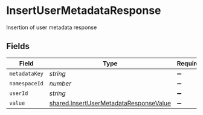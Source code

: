 # InsertUserMetadataResponse

Insertion of user metadata response


## Fields

| Field                                                                                            | Type                                                                                             | Required                                                                                         | Description                                                                                      |
| ------------------------------------------------------------------------------------------------ | ------------------------------------------------------------------------------------------------ | ------------------------------------------------------------------------------------------------ | ------------------------------------------------------------------------------------------------ |
| `metadataKey`                                                                                    | *string*                                                                                         | :heavy_minus_sign:                                                                               | N/A                                                                                              |
| `namespaceId`                                                                                    | *number*                                                                                         | :heavy_minus_sign:                                                                               | N/A                                                                                              |
| `userId`                                                                                         | *string*                                                                                         | :heavy_minus_sign:                                                                               | N/A                                                                                              |
| `value`                                                                                          | [shared.InsertUserMetadataResponseValue](../../models/shared/insertusermetadataresponsevalue.md) | :heavy_minus_sign:                                                                               | N/A                                                                                              |